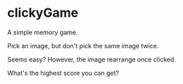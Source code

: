 # clickyGame

A simple memory game.  

Pick an image, but don't pick the same image twice.  

Seems easy?  However, the image rearrange once clicked.

What's the highest score you can get?
